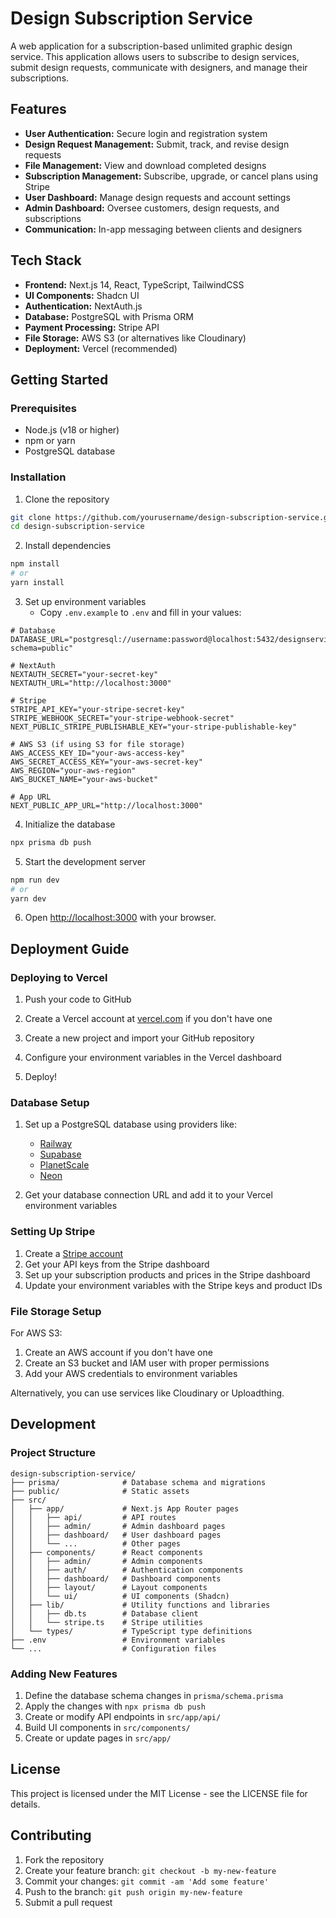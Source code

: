 # Design Subscription Service

A web application for a subscription-based unlimited graphic design service. This application allows users to subscribe to design services, submit design requests, communicate with designers, and manage their subscriptions.

## Features

- **User Authentication:** Secure login and registration system
- **Design Request Management:** Submit, track, and revise design requests
- **File Management:** View and download completed designs
- **Subscription Management:** Subscribe, upgrade, or cancel plans using Stripe
- **User Dashboard:** Manage design requests and account settings
- **Admin Dashboard:** Oversee customers, design requests, and subscriptions
- **Communication:** In-app messaging between clients and designers

## Tech Stack

- **Frontend:** Next.js 14, React, TypeScript, TailwindCSS
- **UI Components:** Shadcn UI
- **Authentication:** NextAuth.js
- **Database:** PostgreSQL with Prisma ORM
- **Payment Processing:** Stripe API
- **File Storage:** AWS S3 (or alternatives like Cloudinary)
- **Deployment:** Vercel (recommended)

## Getting Started

### Prerequisites

- Node.js (v18 or higher)
- npm or yarn
- PostgreSQL database

### Installation

1. Clone the repository
```bash
git clone https://github.com/yourusername/design-subscription-service.git
cd design-subscription-service
```

2. Install dependencies
```bash
npm install
# or
yarn install
```

3. Set up environment variables
   - Copy `.env.example` to `.env` and fill in your values:
```
# Database
DATABASE_URL="postgresql://username:password@localhost:5432/designservice?schema=public"

# NextAuth
NEXTAUTH_SECRET="your-secret-key"
NEXTAUTH_URL="http://localhost:3000"

# Stripe
STRIPE_API_KEY="your-stripe-secret-key"
STRIPE_WEBHOOK_SECRET="your-stripe-webhook-secret"
NEXT_PUBLIC_STRIPE_PUBLISHABLE_KEY="your-stripe-publishable-key"

# AWS S3 (if using S3 for file storage)
AWS_ACCESS_KEY_ID="your-aws-access-key"
AWS_SECRET_ACCESS_KEY="your-aws-secret-key"
AWS_REGION="your-aws-region"
AWS_BUCKET_NAME="your-aws-bucket"

# App URL
NEXT_PUBLIC_APP_URL="http://localhost:3000"
```

4. Initialize the database
```bash
npx prisma db push
```

5. Start the development server
```bash
npm run dev
# or
yarn dev
```

6. Open [http://localhost:3000](http://localhost:3000) with your browser.

## Deployment Guide

### Deploying to Vercel

1. Push your code to GitHub

2. Create a Vercel account at [vercel.com](https://vercel.com) if you don't have one

3. Create a new project and import your GitHub repository

4. Configure your environment variables in the Vercel dashboard

5. Deploy!

### Database Setup

1. Set up a PostgreSQL database using providers like:
   - [Railway](https://railway.app/)
   - [Supabase](https://supabase.com/)
   - [PlanetScale](https://planetscale.com/)
   - [Neon](https://neon.tech/)

2. Get your database connection URL and add it to your Vercel environment variables

### Setting Up Stripe

1. Create a [Stripe account](https://stripe.com)
2. Get your API keys from the Stripe dashboard
3. Set up your subscription products and prices in the Stripe dashboard
4. Update your environment variables with the Stripe keys and product IDs

### File Storage Setup

For AWS S3:
1. Create an AWS account if you don't have one
2. Create an S3 bucket and IAM user with proper permissions
3. Add your AWS credentials to environment variables

Alternatively, you can use services like Cloudinary or Uploadthing.

## Development

### Project Structure

```
design-subscription-service/
├── prisma/              # Database schema and migrations
├── public/              # Static assets
├── src/
│   ├── app/             # Next.js App Router pages
│   │   ├── api/         # API routes
│   │   ├── admin/       # Admin dashboard pages
│   │   ├── dashboard/   # User dashboard pages
│   │   └── ...          # Other pages
│   ├── components/      # React components
│   │   ├── admin/       # Admin components
│   │   ├── auth/        # Authentication components
│   │   ├── dashboard/   # Dashboard components
│   │   ├── layout/      # Layout components
│   │   └── ui/          # UI components (Shadcn)
│   ├── lib/             # Utility functions and libraries
│   │   ├── db.ts        # Database client
│   │   └── stripe.ts    # Stripe utilities
│   └── types/           # TypeScript type definitions
├── .env                 # Environment variables
└── ...                  # Configuration files
```

### Adding New Features

1. Define the database schema changes in `prisma/schema.prisma`
2. Apply the changes with `npx prisma db push`
3. Create or modify API endpoints in `src/app/api/`
4. Build UI components in `src/components/`
5. Create or update pages in `src/app/`

## License

This project is licensed under the MIT License - see the LICENSE file for details.

## Contributing

1. Fork the repository
2. Create your feature branch: `git checkout -b my-new-feature`
3. Commit your changes: `git commit -am 'Add some feature'`
4. Push to the branch: `git push origin my-new-feature`
5. Submit a pull request